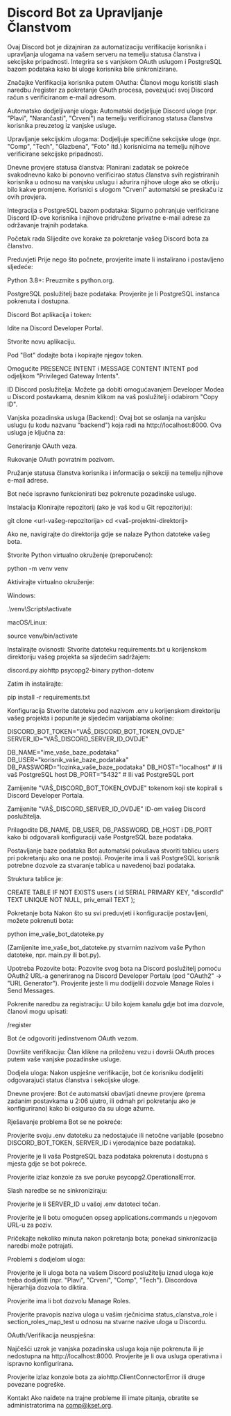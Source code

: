 # Discord Bot za Upravljanje Članstvom
Ovaj Discord bot je dizajniran za automatizaciju verifikacije korisnika i upravljanja ulogama na vašem serveru na temelju statusa članstva i sekcijske pripadnosti. Integrira se s vanjskom OAuth uslugom i PostgreSQL bazom podataka kako bi uloge korisnika bile sinkronizirane.

Značajke
Verifikacija korisnika putem OAutha: Članovi mogu koristiti slash naredbu /register za pokretanje OAuth procesa, povezujući svoj Discord račun s verificiranom e-mail adresom.

Automatsko dodjeljivanje uloga: Automatski dodjeljuje Discord uloge (npr. "Plavi", "Narančasti", "Crveni") na temelju verificiranog statusa članstva korisnika preuzetog iz vanjske usluge.

Upravljanje sekcijskim ulogama: Dodjeljuje specifične sekcijske uloge (npr. "Comp", "Tech", "Glazbena", "Foto" itd.) korisnicima na temelju njihove verificirane sekcijske pripadnosti.

Dnevne provjere statusa članstva: Planirani zadatak se pokreće svakodnevno kako bi ponovno verificirao status članstva svih registriranih korisnika u odnosu na vanjsku uslugu i ažurira njihove uloge ako se otkriju bilo kakve promjene. Korisnici s ulogom "Crveni" automatski se preskaču iz ovih provjera.

Integracija s PostgreSQL bazom podataka: Sigurno pohranjuje verificirane Discord ID-ove korisnika i njihove pridružene privatne e-mail adrese za održavanje trajnih podataka.

Početak rada
Slijedite ove korake za pokretanje vašeg Discord bota za članstvo.

Preduvjeti
Prije nego što počnete, provjerite imate li instalirano i postavljeno sljedeće:

Python 3.8+: Preuzmite s python.org.

PostgreSQL poslužitelj baze podataka: Provjerite je li PostgreSQL instanca pokrenuta i dostupna.

Discord Bot aplikacija i token:

Idite na Discord Developer Portal.

Stvorite novu aplikaciju.

Pod "Bot" dodajte bota i kopirajte njegov token.

Omogućite PRESENCE INTENT i MESSAGE CONTENT INTENT pod odjeljkom "Privileged Gateway Intents".

ID Discord poslužitelja: Možete ga dobiti omogućavanjem Developer Modea u Discord postavkama, desnim klikom na vaš poslužitelj i odabirom "Copy ID".

Vanjska pozadinska usluga (Backend): Ovaj bot se oslanja na vanjsku uslugu (u kodu nazvanu "backend") koja radi na http://localhost:8000. Ova usluga je ključna za:

Generiranje OAuth veza.

Rukovanje OAuth povratnim pozivom.

Pružanje statusa članstva korisnika i informacija o sekciji na temelju njihove e-mail adrese.

Bot neće ispravno funkcionirati bez pokrenute pozadinske usluge.

Instalacija
Klonirajte repozitorij (ako je vaš kod u Git repozitoriju):

git clone <url-vašeg-repozitorija>
cd <vaš-projektni-direktorij>

Ako ne, navigirajte do direktorija gdje se nalaze Python datoteke vašeg bota.

Stvorite Python virtualno okruženje (preporučeno):

python -m venv venv

Aktivirajte virtualno okruženje:

Windows:

.\venv\Scripts\activate

macOS/Linux:

source venv/bin/activate

Instalirajte ovisnosti:
Stvorite datoteku requirements.txt u korijenskom direktoriju vašeg projekta sa sljedećim sadržajem:

discord.py
aiohttp
psycopg2-binary
python-dotenv

Zatim ih instalirajte:

pip install -r requirements.txt

Konfiguracija
Stvorite datoteku pod nazivom .env u korijenskom direktoriju vašeg projekta i popunite je sljedećim varijablama okoline:

DISCORD_BOT_TOKEN="VAŠ_DISCORD_BOT_TOKEN_OVDJE"
SERVER_ID="VAŠ_DISCORD_SERVER_ID_OVDJE"

DB_NAME="ime_vaše_baze_podataka"
DB_USER="korisnik_vaše_baze_podataka"
DB_PASSWORD="lozinka_vaše_baze_podataka"
DB_HOST="localhost" # Ili vaš PostgreSQL host
DB_PORT="5432"      # Ili vaš PostgreSQL port

Zamijenite "VAŠ_DISCORD_BOT_TOKEN_OVDJE" tokenom koji ste kopirali s Discord Developer Portala.

Zamijenite "VAŠ_DISCORD_SERVER_ID_OVDJE" ID-om vašeg Discord poslužitelja.

Prilagodite DB_NAME, DB_USER, DB_PASSWORD, DB_HOST i DB_PORT kako bi odgovarali konfiguraciji vaše PostgreSQL baze podataka.

Postavljanje baze podataka
Bot automatski pokušava stvoriti tablicu users pri pokretanju ako ona ne postoji. Provjerite ima li vaš PostgreSQL korisnik potrebne dozvole za stvaranje tablica u navedenoj bazi podataka.

Struktura tablice je:

CREATE TABLE IF NOT EXISTS users (
    id SERIAL PRIMARY KEY,
    "discordId" TEXT UNIQUE NOT NULL,
    priv_email TEXT
);

Pokretanje bota
Nakon što su svi preduvjeti i konfiguracije postavljeni, možete pokrenuti bota:

python ime_vaše_bot_datoteke.py

(Zamijenite ime_vaše_bot_datoteke.py stvarnim nazivom vaše Python datoteke, npr. main.py ili bot.py).

Upotreba
Pozovite bota: Pozovite svog bota na Discord poslužitelj pomoću OAuth2 URL-a generiranog na Discord Developer Portalu (pod "OAuth2" -> "URL Generator"). Provjerite jeste li mu dodijelili dozvole Manage Roles i Send Messages.

Pokrenite naredbu za registraciju: U bilo kojem kanalu gdje bot ima dozvole, članovi mogu upisati:

/register

Bot će odgovoriti jedinstvenom OAuth vezom.

Dovršite verifikaciju: Član klikne na priloženu vezu i dovrši OAuth proces putem vaše vanjske pozadinske usluge.

Dodjela uloga: Nakon uspješne verifikacije, bot će korisniku dodijeliti odgovarajući status članstva i sekcijske uloge.

Dnevne provjere: Bot će automatski obavljati dnevne provjere (prema zadanim postavkama u 2:06 ujutro, ili odmah pri pokretanju ako je konfigurirano) kako bi osigurao da su uloge ažurne.

Rješavanje problema
Bot se ne pokreće:

Provjerite svoju .env datoteku za nedostajuće ili netočne varijable (posebno DISCORD_BOT_TOKEN, SERVER_ID i vjerodajnice baze podataka).

Provjerite je li vaša PostgreSQL baza podataka pokrenuta i dostupna s mjesta gdje se bot pokreće.

Provjerite izlaz konzole za sve poruke psycopg2.OperationalError.

Slash naredbe se ne sinkroniziraju:

Provjerite je li SERVER_ID u vašoj .env datoteci točan.

Provjerite je li botu omogućen opseg applications.commands u njegovom URL-u za poziv.

Pričekajte nekoliko minuta nakon pokretanja bota; ponekad sinkronizacija naredbi može potrajati.

Problemi s dodjelom uloga:

Provjerite je li uloga bota na vašem Discord poslužitelju iznad uloga koje treba dodijeliti (npr. "Plavi", "Crveni", "Comp", "Tech"). Discordova hijerarhija dozvola to diktira.

Provjerite ima li bot dozvolu Manage Roles.

Provjerite pravopis naziva uloga u vašim rječnicima status_clanstva_role i section_roles_map_test u odnosu na stvarne nazive uloga u Discordu.

OAuth/Verifikacija neuspješna:

Najčešći uzrok je vanjska pozadinska usluga koja nije pokrenuta ili je nedostupna na http://localhost:8000. Provjerite je li ova usluga operativna i ispravno konfigurirana.

Provjerite izlaz konzole bota za aiohttp.ClientConnectorError ili druge povezane pogreške.

Kontakt
Ako naiđete na trajne probleme ili imate pitanja, obratite se administratorima na comp@kset.org.
